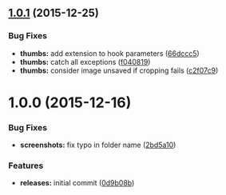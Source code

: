<a name="1.0.1"></a>
## [1.0.1](https://github.com/hypeJunction/Elgg-images/compare/1.0.0...v1.0.1) (2015-12-25)


### Bug Fixes

* **thumbs:** add extension to hook parameters ([66dccc5](https://github.com/hypeJunction/Elgg-images/commit/66dccc5))
* **thumbs:** catch all exceptions ([f040819](https://github.com/hypeJunction/Elgg-images/commit/f040819))
* **thumbs:** consider image unsaved if cropping fails ([c2f07c9](https://github.com/hypeJunction/Elgg-images/commit/c2f07c9))



<a name="1.0.0"></a>
# 1.0.0 (2015-12-16)


### Bug Fixes

* **screenshots:** fix typo in folder name ([2bd5a10](https://github.com/hypeJunction/Elgg-images/commit/2bd5a10))

### Features

* **releases:** initial commit ([0d9b08b](https://github.com/hypeJunction/Elgg-images/commit/0d9b08b))



